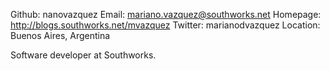 Github:   nanovazquez
Email:    mariano.vazquez@southworks.net
Homepage: http://blogs.southworks.net/mvazquez
Twitter: marianodvazquez
Location: Buenos Aires, Argentina

Software developer at Southworks.